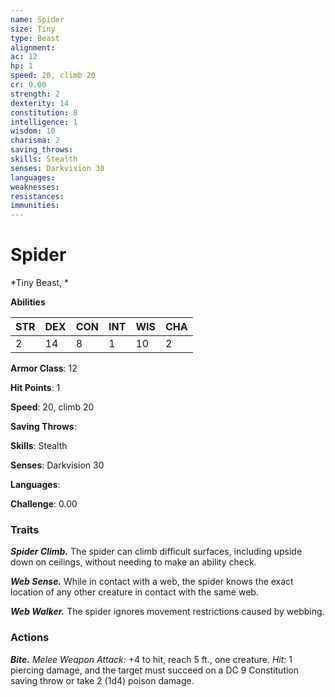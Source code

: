 ```yaml
---
name: Spider
size: Tiny
type: Beast
alignment: 
ac: 12
hp: 1
speed: 20, climb 20
cr: 0.00
strength: 2
dexterity: 14
constitution: 8
intelligence: 1
wisdom: 10
charisma: 2
saving_throws: 
skills: Stealth
senses: Darkvision 30
languages: 
weaknesses:
resistances:
immunities:
---
```


# Spider

*Tiny Beast, *

**Abilities**

| STR | DEX | CON | INT | WIS | CHA |
| --- | --- | --- | --- | --- | --- |
| 2 | 14 | 8 | 1 | 10 | 2 |

**Armor Class**: 12

**Hit Points**: 1

**Speed**: 20, climb 20

**Saving Throws**: 

**Skills**: Stealth

**Senses**: Darkvision 30

**Languages**: 

**Challenge**: 0.00


### Traits
***Spider Climb.*** The spider can climb difficult surfaces, including upside down on ceilings, without needing to make an ability check. 

***Web Sense.*** While in contact with a web, the spider knows the exact location of any other creature in contact with the same web. 

***Web Walker.*** The spider ignores movement restrictions caused by webbing.

### Actions
***Bite.*** *Melee Weapon Attack:* +4 to hit, reach 5 ft., one creature. *Hit:* 1 piercing damage, and the target must succeed on a DC 9 Constitution saving throw or take 2 (1d4) poison damage.
